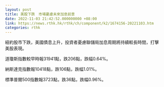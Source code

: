 ```yaml
---
layout: post
title: 美股下跌　市場憂慮未來加息前景
date: 2022-11-03 21:42:52.000000000 +08:00
link: https://news.rthk.hk/rthk/ch/component/k2/1674156-20221103.htm
categories: rthk
---
```


紐約股市下跌，美國債息上升，投資者憂慮聯儲局加息周期將持續較長時間，打擊美股表現。

道瓊斯指數較早時報31941點，跌206點，跌幅0.64%。

納斯達克指數報10418點，跌106點，跌幅1.01%。

標準普爾500指數報3723點，跌36點，跌幅0.96%。
